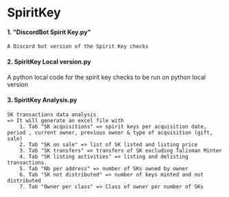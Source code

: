 # SpiritKey

#### 1. "DiscordBot Spirit Key.py"
    A Discord bot version of the Spirit Key checks



#### 2. SpiritKey Local version.py
   A python local code for the spirit key checks to be run on python local version


#### 3. SpiritKey Analysis.py
	SK transactions data analysis
	=> It will generate an excel file with 
		1. Tab "SK acquisitions" => spirit keys per acquisition date, period , current owner, previous owner & type of acquisition (gift, sale)
		2. Tab "SK on sale" => list of SK listed and listing price
		3. Tab "SK transfers" => transfers of SK excluding Talisman Minter
		4. Tab "SK listing activities" => listing and delisting transactions.
		5. Tab "Nb per address" => number of SKs owned by owner
		6. Tab "SK not distributed" => number of keys minted and not distributed
		7. Tab "Owner per class" => Class of owner per number of SKs




